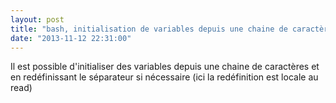 ```yaml
---
layout: post
title: "bash, initialisation de variables depuis une chaine de caractères"
date: "2013-11-12 22:31:00"
---
```

Il est possible d'initialiser des variables depuis une chaine de caractères
et en redéfinissant le séparateur si nécessaire (ici la redéfinition est locale au read)

<script src="http://pastebin.com/embed_js.php?i=Uh17vUau"></script>

